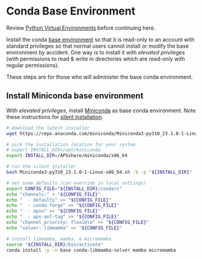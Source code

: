 # Conda Base Environment

Review [Python Virtual Environments](../reference/_conda_environment.md) before continuing here.

Install the conda [base
environment](https://conda.io/projects/conda/en/latest/user-guide/getting-started.html#managing-environments)
so that it is read-only to an account with standard privileges so that normal
users cannot install or modify the base environment by accident.  One way is to
install it with *elevated privileges* (with permissions to read & write in
directories which are read-only with regular permissions).

These steps are for those who will administer the base conda environment.

## Install Miniconda base environment

With _elevated privileges_, install
[Miniconda](https://docs.conda.io/en/latest/miniconda.html) as base conda
environment.  Note these instructions for [silent
installation](https://conda.io/projects/conda/en/latest/user-guide/install/linux.html#install-linux-silent).

```bash
# download the latest installer
wget https://repo.anaconda.com/miniconda/Miniconda3-py310_23.1.0-1-Linux-x86_64.sh

# pick the installation location for your system
# export INSTALL_DIR=/opt/miniconda
export INSTALL_DIR=/APSshare/miniconda/x86_64

# run the silent installer
bash Miniconda3-py310_23.1.0-1-Linux-x86_64.sh -b -p "${INSTALL_DIR}"

# set some defaults (can override in local settings)
export CONFIG_FILE="${INSTALL_DIR}/condarc"
echo "channels:" > "${CONFIG_FILE}"
echo "  - defaults" >> "${CONFIG_FILE}"
echo "  - conda-forge" >> "${CONFIG_FILE}"
echo "  - apsu" >> "${CONFIG_FILE}"
echo "  - aps-anl-tag" >> "${CONFIG_FILE}"
echo "channel_priority: flexible" >> "${CONFIG_FILE}"
echo "solver: libmamba" >> "${CONFIG_FILE}"

# install libmamba, mamba, & micromamba
source "${INSTALL_DIR}/bin/activate"
conda install -y -n base conda-libmamba-solver mamba micromamba
```
